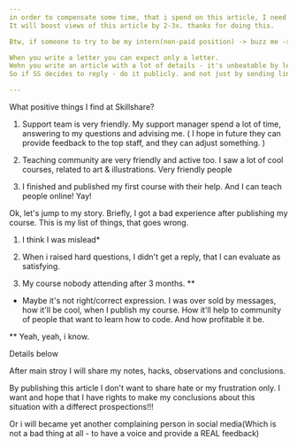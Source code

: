 ```yaml
--- 
in order to compensate some time, that i spend on this article, I need at least 10 different people to clap.
It will boost views of this article by 2-3x. thanks for doing this.

Btw, if someone to try to be my intern(non-paid position) -> buzz me -> it'll be a pleasure for me to teach you. As you see, I'm an open person and can share with you a lot of things.

When you write a letter you can expect only a letter.
Wehn you write an article with a lot of details - it's unbeatable by letters. only same approach can be a game changer.
So if SS decides to reply - do it publicly. and not just by sending links to "rules".

---
```


What positive things I find at Skillshare?

1) Support team is very friendly. My support manager spend a lot of time, answering to my questions and advising me. 
( I hope in future they can provide feedback to the top staff, and they can adjust something. )

2) Teaching community are very friendly and active too. I saw a lot of cool courses, related to art & illustrations. 
Very friendly people

3) I finished and published my first course with their help. And I can teach people online! Yay!

Ok, let's jump to my story.
Briefly, I got a bad experience after publishing my course.
This is my list of things, that goes wrong.
1) I think I was mislead*


2) When i raised hard questions, I didn't get a reply, that I can evaluate as satisfying.


3) My course nobody attending after 3 months. **

* Maybe it's not right/correct expression.
I was over sold by messages, how it'll be cool, when I publish my course.
How it'll help to community of people that want to learn how to code.
And how profitable it be.


** Yeah, yeah, i know.

Details below

After main stroy I will share my notes, hacks, observations and conclusions.

By publishing this article I don't want to share hate or my frustration only. I want and hope that I have rights to make my conclusions about this situation with a differect prospections!!!

Or i will became yet another complaining person in social media(Which is not a bad thing at all - to have a voice and provide a REAL feedback)


